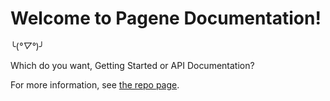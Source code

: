# Welcome to Pagene Documentation!

 ╰(*°▽°*)╯

 Which do you want, Getting Started or API Documentation?

 For more information, see [the repo page](https://github.com/rnielikki/Pagene).